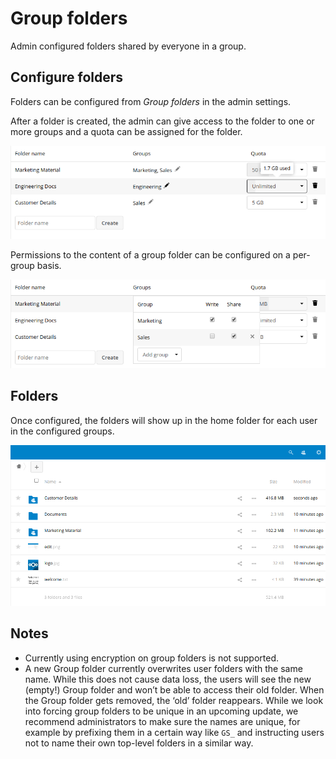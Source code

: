 # Group folders

Admin configured folders shared by everyone in a group.

## Configure folders

Folders can be configured from *Group folders* in the admin settings.

After a folder is created, the admin can give access to the folder to one or more groups and a quota can be assigned for the folder.


![edit](screenshots/edit.png)

Permissions to the content of a group folder can be configured on a per-group basis.

![permissions](screenshots/permissions.png)

## Folders

Once configured, the folders will show up in the home folder for each user in the configured groups.

![folders](screenshots/folders.png)

## Notes

* Currently using encryption on group folders is not supported. 
* A new Group folder currently overwrites user folders with the same name. While this does not cause data loss, the users will see the new (empty!) Group folder and won’t be able to access their old folder. When the Group folder gets removed, the ‘old’ folder reappears. While we look into forcing group folders to be unique in an upcoming update, we recommend administrators to make sure the names are unique, for example by prefixing them in a certain way like `GS_` and instructing users not to name their own top-level folders in a similar way.
